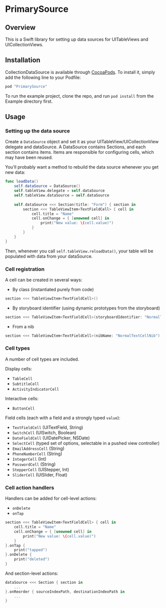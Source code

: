 # PrimarySource

## Overview

This is a Swift library for setting up data sources for UITableViews and UICollectionViews.

## Installation

CollectionDataSource is available through [CocoaPods](http://cocoapods.org). To install it, simply add the following line to your Podfile:		
 		 
```ruby
pod "PrimarySource"
```

To run the example project, clone the repo, and run `pod install` from the Example directory first.

## Usage

### Setting up the data source

Create a `DataSource` object and set it as your UITableView/UICollectionView delegate and dataSource.  A DataSource contains Sections, and each section contains items.  Items are responsible for configuring cells, which may have been reused.

You'll probably want a method to rebuild the data source whenever you get new data:

```swift
func loadData()
    self.dataSource = DataSource()
    self.tableView.delegate = self.dataSource
    self.tableView.dataSource = self.dataSource
    
    self.dataSource <<< Section(title: "Form") { section in
        section <<< TableViewItem<TextFieldCell> { cell in
            cell.title = "Name"
            cell.onChange = { [unowned cell] in
                print("New value: \(cell.value)")
            }
        }
    }
}
```

Then, whenever you call `self.tableView.reloadData()`, your table will be populated with data from your dataSource.


### Cell registration

A cell can be created in several ways:

* By class (instantiated purely from code)
```swift
section <<< TableViewItem<TextFieldCell>()
```

* By storyboard identifier (using dynamic prototypes from the storyboard)
```swift
section <<< TableViewItem<TextFieldCell>(storyboardIdentifier: "NormalTextCell")
```
* From a nib
```swift
section <<< TableViewItem<TextFieldCell>(nibName: "NormalTextCellNib")
```

### Cell types

A number of cell types are included.

Display cells:
* `TableCell`
* `SubtitleCell`
* `ActivityIndicatorCell`

Interactive cells:
* `ButtonCell`

Field cells (each with a field and a strongly typed `value`):
* `TextFieldCell` (UITextField, String)
* `SwitchCell` (UISwitch, Boolean)
* `DateFieldCell` (UIDatePicker, NSDate)
* `SelectCell` (typed set of options, selectable in a pushed view controller)
* `EmailAddressCell` (String)
* `PhoneNumberCell` (String)
* `IntegerCell` (Int)
* `PasswordCell` (String)
* `StepperCell` (UIStepper, Int)
* `SliderCell` (UISlider, Float)

### Cell action handlers

Handlers can be added for cell-level actions:

* `onDelete`
* `onTap`

```swift
section <<< TableViewItem<TextFieldCell> { cell in
    cell.title = "Name"
    cell.onChange = { [unowned cell] in
        print("New value: \(cell.value)")
    }
}.onTap { 
    print("tapped") 
}.onDelete { 
    print("deleted") 
}
```

And section-level actions:

```swift
dataSource <<< Section { section in
    ...
}.onReorder { sourceIndexPath, destinationIndexPath in 
    ...
}
```
